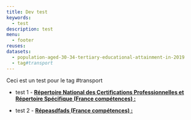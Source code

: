 ```yaml
---
title: Dev test
keywords:
  - test
description: test
menu:
  - footer
reuses:
datasets:
  - population-aged-30-34-tertiary-educational-attainment-in-2019
  - tag#transport
---
```


Ceci est un test pour le tag #transport

- test 1 - **[Répertoire National des Certifications Professionnelles et Répertoire Spécifique (France compétences) :](/datasets/repertoire-national-des-certifications-professionnelles-et-repertoire-specifique/)**

- test 2 - **[Répeasdfads (France compétences) :](/datasets/asdfasd/)**
